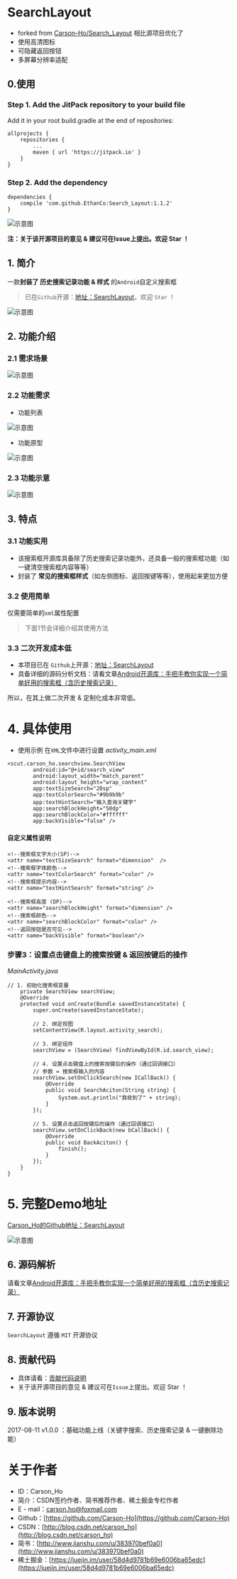 # SearchLayout
- forked from [Carson-Ho/Search_Layout](https://github.com/Carson-Ho/Search_Layout)
相比源项目优化了  
- 使用高清图标
- 可隐藏返回按钮
- 多屏幕分辨率适配  

## 0.使用
### Step 1. Add the JitPack repository to your build file
Add it in your root build.gradle at the end of repositories:  

	allprojects {
		repositories {
			...
			maven { url 'https://jitpack.io' }
		}
	}

### Step 2. Add the dependency

	dependencies {
        compile 'com.github.EthanCo:Search_Layout:1.1.2'
	}


![示意图](http://upload-images.jianshu.io/upload_images/944365-4b63ff5c2fa72257.png?imageMogr2/auto-orient/strip%7CimageView2/2/w/1240)

**注：关于该开源项目的意见 & 建议可在Issue上提出。欢迎 Star ！**

## 1. 简介
一款**封装了 历史搜索记录功能 & 样式** 的`Android`自定义搜索框
>已在`Github`开源：[地址：SearchLayout](https://github.com/Carson-Ho/Search_Layout)，欢迎 `Star` ！


![示意图](http://upload-images.jianshu.io/upload_images/944365-54bff60f16c6946d.gif?imageMogr2/auto-orient/strip)


## 2. 功能介绍
### 2.1 需求场景
![示意图](http://upload-images.jianshu.io/upload_images/944365-3463f141bd4078e8.png?imageMogr2/auto-orient/strip%7CimageView2/2/w/1240)

### 2.2 功能需求
- 功能列表

![示意图](http://upload-images.jianshu.io/upload_images/944365-d4c8747adcdafa04.png?imageMogr2/auto-orient/strip%7CimageView2/2/w/1240)

- 功能原型

![示意图](http://upload-images.jianshu.io/upload_images/944365-2fabd5d54e32e8d3.png?imageMogr2/auto-orient/strip%7CimageView2/2/w/1240)





### 2.3 功能示意

![示意图](http://upload-images.jianshu.io/upload_images/944365-54bff60f16c6946d.gif?imageMogr2/auto-orient/strip)


## 3. 特点
### 3.1 功能实用
- 该搜索框开源库具备除了历史搜索记录功能外，还具备一般的搜索框功能（如一键清空搜索框内容等等）
- 封装了 **常见的搜索框样式**（如左侧图标、返回按键等等），使用起来更加方便

### 3.2 使用简单
仅需要简单的`xml`属性配置
>下面1节会详细介绍其使用方法

### 3.3 二次开发成本低
- 本项目已在 `Github`上开源：[地址：SearchLayout](https://github.com/Carson-Ho/Search_Layout)
- 具备详细的源码分析文档：请看文章[Android开源库：手把手教你实现一个简单好用的搜索框（含历史搜索记录）](http://www.jianshu.com/p/590f00025de3)

所以，在其上做二次开发 & 定制化成本非常低。




# 4. 具体使用

- 使用示例
在`XML`文件中进行设置
*activity_main.xml*
```
<scut.carson_ho.searchview.SearchView
        android:id="@+id/search_view"
        android:layout_width="match_parent"
        android:layout_height="wrap_content"
        app:textSizeSearch="20sp"
        app:textColorSearch="#9b9b9b"
        app:textHintSearch="输入查询关键字"
        app:searchBlockHeight="50dp"
        app:searchBlockColor="#ffffff"
        app:backVisible="false" />
```  

#### 自定义属性说明

		
	<!--搜索框文字大小(SP)-->
    <attr name="textSizeSearch" format="dimension"  />
    <!--搜索框字体颜色-->
    <attr name="textColorSearch" format="color" />
    <!--搜索框提示内容-->
    <attr name="textHintSearch" format="string" />

    <!--搜索框高度 (DP)-->
    <attr name="searchBlockHeight" format="dimension" />
    <!--搜索框颜色-->
    <attr name="searchBlockColor" format="color" />
    <!--返回按钮是否可见-->
    <attr name="backVisible" format="boolean"/>


### 步骤3：设置点击键盘上的搜索按键 & 返回按键后的操作
*MainActivity.java*
```
// 1. 初始化搜索框变量
    private SearchView searchView;
    @Override
    protected void onCreate(Bundle savedInstanceState) {
        super.onCreate(savedInstanceState);
        
        // 2. 绑定视图
        setContentView(R.layout.activity_search);

        // 3. 绑定组件
        searchView = (SearchView) findViewById(R.id.search_view);

        // 4. 设置点击键盘上的搜索按键后的操作（通过回调接口）
        // 参数 = 搜索框输入的内容
        searchView.setOnClickSearch(new ICallBack() {
            @Override
            public void SearchAciton(String string) {
                System.out.println("我收到了" + string);
            }
        });
        
        // 5. 设置点击返回按键后的操作（通过回调接口）
        searchView.setOnClickBack(new bCallBack() {
            @Override
            public void BackAciton() {
                finish();
            }
        });
    }
}
```




# 5. 完整Demo地址
[Carson_Ho的Github地址：SearchLayout](https://github.com/Carson-Ho/Search_Layout)

![示意图](http://upload-images.jianshu.io/upload_images/944365-54bff60f16c6946d.gif?imageMogr2/auto-orient/strip)



## 6.  源码解析
请看文章[Android开源库：手把手教你实现一个简单好用的搜索框（含历史搜索记录）](http://www.jianshu.com/p/590f00025de3)



## 7.  开源协议

`SearchLayout` 遵循 `MIT` 开源协议

## 8. 贡献代码
- 具体请看：[贡献代码说明](https://github.com/Carson-Ho/Search_Layout/blob/master/CONTRIBUTING.md)
- 关于该开源项目的意见 & 建议可在`Issue`上提出。欢迎 Star ！

## 9. 版本说明
2017-08-11 v1.0.0 ：基础功能上线（关键字搜索、历史搜索记录 & 一键删除功能）

# 关于作者
- ID：Carson_Ho
- 简介：CSDN签约作者、简书推荐作者、稀土掘金专栏作者
- E - mail：[carson.ho@foxmail.com](mailto:carson.ho@foxmail.com)
- Github：[https://github.com/Carson-Ho](https://github.com/Carson-Ho)
- CSDN：[http://blog.csdn.net/carson_ho](http://blog.csdn.net/carson_ho)
- 简书：[http://www.jianshu.com/u/383970bef0a0](http://www.jianshu.com/u/383970bef0a0)
- 稀土掘金：[https://juejin.im/user/58d4d9781b69e6006ba65edc](https://juejin.im/user/58d4d9781b69e6006ba65edc)
